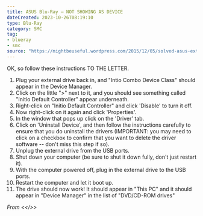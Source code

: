 ```yaml
---
title: ASUS Blu-Ray – NOT SHOWING AS DEVICE
dateCreated: 2023-10-26T08:19:10
type: Blu-Ray
category: SMC
tag:
- blueray
- smc
source: "https://mightbeuseful.wordpress.com/2015/12/05/solved-asus-external-blu-raydvd-external-drive-not-working-in-windows-10"
---
```

OK, so follow these instructions TO THE LETTER.
1.  Plug your external drive back in, and "Intio Combo Device Class" should appear in the Device Manager.
2.  Click on the little ">" next to it, and you should see something called "Initio Default Controller" appear underneath.
3.  Right-click on "Initio Default Controller" and click 'Disable' to turn it off.
4.  Now right-click on it again and click 'Properties'.
5.  In the window that pops up click on the 'Driver' tab.
6.  Click on 'Uninstall Device', and then follow the instructions carefully to ensure that you do uninstall the drivers (IMPORTANT: you may need to click on a checkbox to confirm that you want to delete the driver software -- don't miss this step if so).
7.  Unplug the external drive from the USB ports.
8.  Shut down your computer (be sure to shut it down fully, don't just restart it).
9.  With the computer powered off, plug in the external drive to the USB ports.
10. Restart the computer and let it boot up.
11. The drive should now work! It should appear in "This PC" and it should appear in "Device Manager" in the list of "DVD/CD-ROM drives"



*From <</>>*
